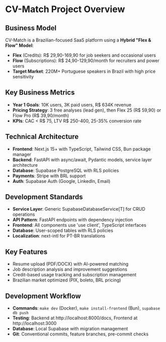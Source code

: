 # CV-Match Project Overview

## Business Model
CV-Match is a Brazilian-focused SaaS platform using a **Hybrid "Flex & Flow" Model**:
- **Flex** (Credits): R$ 29,90-169,90 for job seekers and occasional users
- **Flow** (Subscriptions): R$ 24,90-129,90/month for recruiters and power users
- **Target Market**: 220M+ Portuguese speakers in Brazil with high price sensitivity

## Key Business Metrics
- **Year 1 Goals**: 10K users, 3K paid users, R$ 634K revenue
- **Pricing Strategy**: 3 free analyses (lead gen), then Flex 25 (R$ 59,90) or Flow Pro (R$ 39,90/month)
- **KPIs**: CAC < R$ 75, LTV R$ 250-400, 25-35% conversion rate

## Technical Architecture
- **Frontend**: Next.js 15+ with TypeScript, Tailwind CSS, Bun package manager
- **Backend**: FastAPI with async/await, Pydantic models, service layer architecture
- **Database**: Supabase PostgreSQL with RLS policies
- **Payments**: Stripe with BRL support
- **Auth**: Supabase Auth (Google, LinkedIn, Email)

## Development Standards
- **Service Layer**: Generic SupabaseDatabaseService[T] for CRUD operations
- **API Pattern**: FastAPI endpoints with dependency injection
- **Frontend**: All components use 'use client', TypeScript interfaces
- **Database**: User-scoped tables with RLS policies
- **Localization**: next-intl for PT-BR translations

## Key Features
- Resume upload (PDF/DOCX) with AI-powered matching
- Job description analysis and improvement suggestions
- Credit-based usage tracking and subscription management
- Brazilian market optimized (PIX, boleto, BRL pricing)

## Development Workflow
- **Commands**: `make dev` (Docker), `make install-frontend` (Bun), `supabase db push`
- **Testing**: Backend at http://localhost:8000/docs, Frontend at http://localhost:3000
- **Database**: Local Supabase with migration management
- **Git**: Conventional commits, feature branches, pre-commit checks